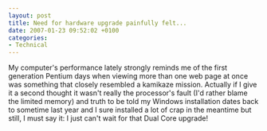 ```yaml
---
layout: post
title: Need for hardware upgrade painfully felt...
date: 2007-01-23 09:52:02 +0100
categories:
- Technical
---
```

<p>My computer's performance lately strongly reminds me of the first generation Pentium days when viewing more than one web page at once was something that closely resembled a kamikaze mission. Actually if I give it a second thought it wasn't really the processor's fault (I'd rather blame the limited memory) and truth to be told my Windows installation dates back to sometime last year and I sure installed a lot of crap in the meantime but still, I must say it: I just can't wait for that Dual Core upgrade!</p>
